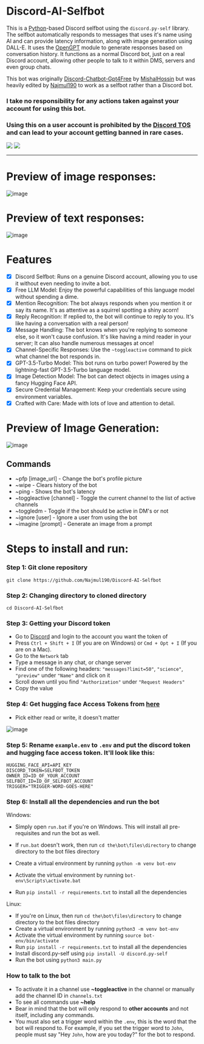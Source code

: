 # Discord-AI-Selfbot

This is a [Python](https://www.python.org)-based Discord selfbot using the `discord.py-self` library. The selfbot automatically responds to messages that uses it's name using AI and can provide latency information, along with image generation using DALL-E. It uses the [OpenGPT](https://github.com/uesleibros/OpenGPT) module to generate responses based on conversation history. It functions as a normal Discord bot, just on a real Discord account, allowing other people to talk to it within DMS, servers and even group chats.

This bot was originally [Discord-Chatbot-Gpt4Free](https://github.com/mishalhossin/Discord-Chatbot-Gpt4Free/) by [MishalHossin](https://github.com/mishalhossin/) but was heavily edited by [Najmul190](https://github.com/najmul190) to work as a selfbot rather than a Discord bot.

### <strong> I take no responsibility for any actions taken against your account for using this bot.</strong>

### <strong>Using this on a user account is prohibited by the [Discord TOS](https://discord.com/terms) and can lead to your account getting banned in rare cases.</strong>

<p float="left">
  <img style="vertical-align: top;" src="https://discord.c99.nl/widget/theme-4/451627446941515817.png"/>
  <img src="https://lanyard.cnrad.dev/api/1025245410224263258?theme=dark&bg=171515&borderRadius=5px&animated=true&idleMessage=15%20year%20old%20solo%20dev" al/> 
</p>

---

# Preview of image responses:

![image](https://user-images.githubusercontent.com/91066601/236717834-e3f6939f-3641-425c-b9f7-424a38f86ac4.png)

# Preview of text responses:

![image](https://cdn.discordapp.com/attachments/685944147638485062/1107081044219408444/image.png)

# Features

- [x] Discord Selfbot: Runs on a genuine Discord account, allowing you to use it without even needing to invite a bot.
- [x] Free LLM Model: Enjoy the powerful capabilities of this language model without spending a dime.
- [x] Mention Recognition: The bot always responds when you mention it or say its name. It's as attentive as a squirrel spotting a shiny acorn!
- [x] Reply Recognition: If replied to, the bot will continue to reply to you. It's like having a conversation with a real person!
- [x] Message Handling: The bot knows when you're replying to someone else, so it won't cause confusion. It's like having a mind reader in your server; It can also handle numerous messages at once!
- [x] Channel-Specific Responses: Use the `~toggleactive` command to pick what channel the bot responds in.
- [x] GPT-3.5-Turbo Model: This bot runs on turbo power! Powered by the lightning-fast GPT-3.5-Turbo language model.
- [x] Image Detection Model: The bot can detect objects in images using a fancy Hugging Face API.
- [x] Secure Credential Management: Keep your credentials secure using environment variables.
- [x] Crafted with Care: Made with lots of love and attention to detail.

# Preview of Image Generation:

![image](https://cdn.discordapp.com/attachments/691684867271950336/1109469317986267146/image.png)

## Commands

- ~pfp [image_url] - Change the bot's profile picture
- ~wipe - Clears history of the bot
- ~ping - Shows the bot's latency
- ~toggleactive [channel] - Toggle the current channel to the list of active channels
- ~toggledm - Toggle if the bot should be active in DM's or not
- ~ignore [user] - Ignore a user from using the bot
- ~imagine [prompt] - Generate an image from a prompt

# Steps to install and run:

### Step 1: Git clone repository

```
git clone https://github.com/Najmul190/Discord-AI-Selfbot
```

### Step 2: Changing directory to cloned directory

```
cd Discord-AI-Selfbot
```

### Step 3: Getting your Discord token

- Go to [Discord](https://canary.discord.com) and login to the account you want the token of
- Press `Ctrl + Shift + I` (If you are on Windows) or `Cmd + Opt + I` (If you are on a Mac).
- Go to the `Network` tab
- Type a message in any chat, or change server
- Find one of the following headers: `"messages?limit=50"`, `"science"`, `"preview"` under `"Name"` and click on it
- Scroll down until you find `"Authorization"` under `"Request Headers"`
- Copy the value

### Step 4: Get hugging face Access Tokens from [here](https://huggingface.co/settings/tokens)

- Pick either read or write, it doesn't matter

![image](https://user-images.githubusercontent.com/91066601/236681615-71600817-774a-430c-8cec-8e6710a82b49.png)

### Step 5: Rename `example.env` to `.env` and put the discord token and hugging face access token. It'll look like this:

```
HUGGING_FACE_API=API_KEY
DISCORD_TOKEN=SELFBOT_TOKEN
OWNER_ID=ID_OF_YOUR_ACCOUNT
SELFBOT_ID=ID_OF_SELFBOT_ACCOUNT
TRIGGER="TRIGGER-WORD-GOES-HERE"
```

### Step 6: Install all the dependencies and run the bot

Windows:

- Simply open `run.bat` if you're on Windows. This will install all pre-requisites and run the bot as well.

- If `run.bat` doesn't work, then run `cd the\bot\files\directory` to change directory to the bot files directory
- Create a virtual environment by running `python -m venv bot-env`
- Activate the virtual environment by running `bot-env\Scripts\activate.bat`
- Run `pip install -r requirements.txt` to install all the dependencies

Linux:

- If you're on Linux, then run `cd the\bot\files\directory` to change directory to the bot files directory
- Create a virtual environment by running `python3 -m venv bot-env`
- Activate the virtual environment by running `source bot-env/bin/activate`
- Run `pip install -r requirements.txt` to install all the dependencies
- Install discord.py-self using `pip install -U discord.py-self`
- Run the bot using `python3 main.py`

### How to talk to the bot

- To activate it in a channel use **~toggleactive** in the channel or manually add the channel ID in `channels.txt`
- To see all commands use **~help**
- Bear in mind that the bot will only respond to **other accounts** and not itself, including any commands.
- You must also set a trigger word within the `.env`, this is the word that the bot will respond to. For example, if you set the trigger word to `John`, people must say "Hey `John`, how are you today?" for the bot to respond.
